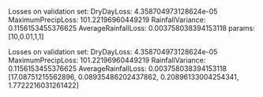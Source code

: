 
Losses on validation set:
DryDayLoss: 4.358704973128624e-05
MaximumPrecipLoss: 101.22196960449219
RainfallVariance: 0.1156153455376625
AverageRainfallLoss: 0.003758038394153118
params: [10,0.01,1,1]

Losses on validation set:
DryDayLoss: 4.358704973128624e-05
MaximumPrecipLoss: 101.22196960449219
RainfallVariance: 0.1156153455376625
AverageRainfallLoss: 0.003758038394153118
[17.08751215562896, 0.08935486202437862, 0.20896133004254341, 1.7722216031261422]
